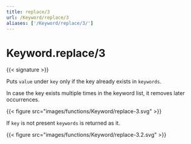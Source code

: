 ```yaml
---
title: replace/3
url: /Keyword/replace/3
aliases: ['/Keyword/replace/3/']
---
```


# Keyword.replace/3

{{< signature >}}

Puts `value` under `key` only if the key already exists in `keywords`.

In case the key exists multiple times in the keyword list, it removes later occurrences.

{{< figure src="images/functions/Keyword/replace-3.svg" >}}

If `key` is not present `keywords` is returned as it.

{{< figure src="images/functions/Keyword/replace-3.2.svg" >}}

